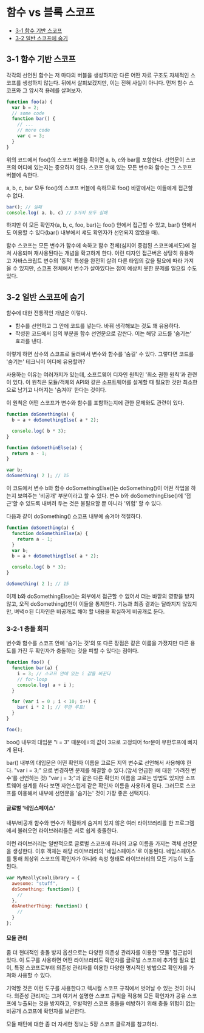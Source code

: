 # 함수 vs 블록 스코프

* [3-1 함수 기반 스코프](#3-1-함수-기반-스코프)
* [3-2 일반 스코프에 숨기](#3-2-일반-스코프에-숨기)

## 3-1 함수 기반 스코프

각각의 선언된 함수는 저 마다의 버블을 생성하지만 다른 어떤 자료 구조도 자체적인 스코프를 생성하지 않는다. 뒤에서 살펴보겠지만, 이는 전혀 사실이 아니다. 먼저 함수 스코프와 그 암시적 용례를 살펴보자.

```js
function foo(a) {
  var b = 2;
  // some code
  function bar() {
    // ...
    // more code
    var c = 3;
  }
}
```

위의 코드에서 foo()의 스코프 버블을 확이면 a, b, c와 bar를 포함한다. 선언문이 스코프의 어디에 있는지는 중요하지 않다. 스코프 안에 있는 모든 변수와 함수는 그 스코프 버블에 속한다.

a, b, c, bar 모두 foo()의 스코프 버블에 속하므로 foo() 바깥에서는 이들에게 접근할 수 없다.

```js
bar(); // 실패
console.log( a, b, c) // 3가지 모두 실패
```

하지만 이 모든 확인자(a, b, c, foo, bar)는 foo() 안에서 접근할 수 있고, bar() 안에서도 이용할 수 있다(bar() 내부에서 섀도 확인자가 선언되지 않았을 때).

함수 스코프는 모든 변수가 함수에 속하고 함수 전체(심지어 중첩된 스코프에서도)에 걸쳐 사용되며 재사용된다는 개념을 확고하게 한다. 이런 디자인 접근버은 상당히 유용하고 자바스크립트 변수의 '동적' 특성을 완전히 살려 다른 타입의 값을 필요에 따라 가져올 수 있지만, 스코프 전체에서 변수가 살아있다는 점이 예상치 못한 문제를 일으킬 수도 있다.

## 3-2 일반 스코프에 숨기

함수에 대한 전통적인 개념은 이렇다.

* 함수를 선언하고 그 안에 코드를 넣는다. 바꿔 생각해보는 것도 꽤 유용하다.
* 작성한 코드에서 임의 부분을 함수 선언문으로 감싼다. 이는 해당 코드를 '숨기는' 효과를 낸다.

이렇게 하면 삼수의 스코프로 둘러싸서 변수와 함수를 '숨길' 수 있다. 그렇다면 코드를 '숨기는' 테크닉이 어디에 유용할까?

사용하는 이유는 여러가지가 있는데, 소프트웨어 디자인 원칙인 '최소 권한 원칙'과 관련이 있다. 이 원칙은 모듈/객체의 API와 같은 소프트웨어를 설계할 때 필요한 것만 최소한으로 남기고 나머지는 '숨겨야' 한다는 것이다.

이 원칙은 어떤 스코프가 변수와 함수를 포함하는지에 관한 문제와도 관련이 있다.

```js
function doSomething(a) {
  b = a + doSomethingElse( a * 2);

  console.log( b * 3);
}

function doSomethinElse(a) {
  return a - 1;
}

var b;
doSomething( 2 ); // 15
```

이 코드에서 변수 b와 함수 doSomethingElse()는 doSomething()이 어떤 작업을 하는지 보여주는 '비공개' 부분이라고 할 수 있다. 변수 b와 doSomethingElse()에 '접근'할 수 있도록 내버려 두는 것은 불필요할 뿐 아니라 '위험' 할 수 있다.

다음과 같이 doSomething() 스코프 내부에 숨겨야 적절하다.

```js
function doSomething(a) {
  function doSomethinElse(a) {
    return a - 1;
  }
  var b;
  b = a + doSomethingElse( a * 2);

  console.log( b * 3);
}

doSomething( 2 ); // 15
```

이제 b와 doSomethingElse()는 외부에서 접근할 수 없어서 더는 바깥의 영향을 받지 않고, 오직 doSomething()만이 이들을 통제한다. 기능과 최종 결과는 달라지지 않았지만, 벼녁ㅇ된 디자인은 비공개로 해야 할 내용을 확실하게 비공개로 둔다.

### 3-2-1 충돌 회피

변수와 함수를 스코프 안에 '숨기는 것'의 또 다른 장점은 같은 이름을 가졌지만 다른 용도를 가진 두 확인자가 충돌하는 것을 피할 수 있다는 점이다.

```js
function foo() {
  function bar(a) {
    i = 3; // 스코프 안에 있는 i 값을 바꾼다
    // for-loop
    console.log( a + i );
  }

  for (var i = 0 ; i < 10; i++) {
    bar( i * 2 ); // 무한 루프!
  }
}

foo();
```

boo() 내부의 대입문 "i = 3" 때문에 i 의 값이 3으로 고정되어 for문이 무한루프에 빠지게 된다.

bar() 내부의 대입문은 어떤 확인자 이름을 고르든 지역 변수로 선언해서 사용해야 한다. "var i = 3;" 으로 변경하면 문제를 해결할 수 있다.(앞서 언급한  i에 대한 '가려진 변수'를 선언하는 것) "var j = 3;"과 같은 다른 확인자 이름을 고르는 방법도 있지만 소프트웨어 설계를 하다 보면 자연스럽게 같은 확인자 이름을 사용하게 된다. 그러므로 스코프를 이용해서 내부에 선언문을 '숨기는' 것이 가장 좋은 선택지다.

#### 글로벌 '네임스페이스'

내부/비공개 함수와 변수가 적절하게 숨겨져 있지 않은 여러 라이브러리를 한 프로그램에서 불러오면 라이브러리들은 서로 쉽게 충돌한다.

이런 라이브러리는 일반적으로 글로벌 스코프에 하나의 고유 이름을 가지는 객체 선언문을 생성한다. 이후 객체는 해당 라이브러리의 '네임스페이스'로 이용된다. 네임스페이스를 통해 최상위 스코프의 확인자가 아니라 속성 형태로 라이브러리의 모든 기능이 노출된다.

```js
var MyReallyCoolLibrary = {
  awesome: "stuff",
  doSomething: function() {
    //
  },
  doAnotherThing: function() {
    //
  }
};
```

#### 모듈 관리
좀 더 현대적인 충돌 방지 옵션으로는 다양한 의존성 관리자를 이용한 '모듈' 접근법이 있다. 이 도구를 사용하면 어떤 라이브러리도 확인자를 글로벌 스코프에 추가할 필요 없이, 특정 스코프로부터 의존성 관리자를 이용한 다양한 명시적인 방법으로 확인자를 가져와 사용할 수 있다.

기억할 것은 이런 도구를 사용한다고 렉시컬 스코프 규칙에서 벗어날 수 있는 것이 아니다. 의존성 관리자는 그저 여기서 설명한 스코프 규칙을 적용해 모든 확인자가 공유 스코프에 누출되는 것을 방지하고, 우발적인 스코프 충돌을 예방하기 위해 충돌 위험이 없는 비공개 스코프에 확인자를 보관한다.

모듈 패턴에 대한 좀 더 자세한 정보는 5장 스코프 클로저를 참고하라.
